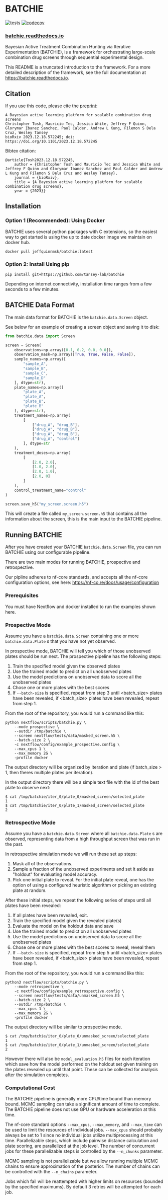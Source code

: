 # BATCHIE

![tests](https://github.com/tansey-lab/batchie/actions/workflows/python-unittest.yml/badge.svg)
[![codecov](https://codecov.io/gh/tansey-lab/batchie/graph/badge.svg?token=UPG3BP7U7G)](https://codecov.io/gh/tansey-lab/batchie)

### [batchie.readthedocs.io](https://batchie.readthedocs.io/en/latest/)

Bayesian Active Treatment Combination Hunting via Iterative Experimentation (BATCHIE),
is a framework for orchestrating large-scale combination drug screens through sequential experimental design.

This README is a truncated introduction to the framework. For a more detailed description of the framework,
see the full documentation at https://batchie.readthedocs.io.

## Citation

If you use this code, please cite the [preprint](https://www.biorxiv.org/content/10.1101/2023.12.18.572245v2):

```
A Bayesian active learning platform for scalable combination drug screens
Christopher Tosh, Mauricio Tec, Jessica White, Jeffrey F Quinn, Glorymar Ibanez Sanchez, Paul Calder, Andrew L Kung, Filemon S Dela Cruz, Wesley Tansey
bioRxiv 2023.12.18.572245; doi: https://doi.org/10.1101/2023.12.18.572245
```

Bibtex citation:
```
@article{Tosh2023.12.18.572245,
	author = {Christopher Tosh and Mauricio Tec and Jessica White and Jeffrey F Quinn and Glorymar Ibanez Sanchez and Paul Calder and Andrew L Kung and Filemon S Dela Cruz and Wesley Tansey},
	journal = {bioRxiv},
	title = {A Bayesian active learning platform for scalable combination drug screens},
	year = {2023}}
```

## Installation

### Option 1 (Recommended): Using Docker

BATCHIE uses several python packages with C extensions, so the easiest way to get
started is using the up to date docker image we maintain on docker hub.

```
docker pull jeffquinnmsk/batchie:latest
```

### Option 2: Install Using pip

```
pip install git+https://github.com/tansey-lab/batchie
```

Depending on internet connectivity, installation time ranges from a few seconds to a few minutes.

## BATCHIE Data Format

The main data format for BATCHIE is the `batchie.data.Screen` object.

See below for an example of creating a screen object and saving it to disk:

```python
from batchie.data import Screen

screen = Screen(
    observations=np.array([0.1, 0.2, 0.0, 0.0]),
    observation_mask=np.array([True, True, False, False]),
    sample_names=np.array([
        "sample_A",
        "sample_B",
        "sample_C",
        "sample_D"
    ], dtype=str),
    plate_names=np.array([
        "plate_A",
        "plate_A",
        "plate_B",
        "plate_B"
    ], dtype=str),
    treatment_names=np.array(
        [
            ["drug_A", "drug_B"],
            ["drug_A", "drug_B"],
            ["drug_A", "drug_B"],
            ["drug_A", "control"]
        ], dtype=str
    ),
    treatment_doses=np.array(
        [
            [2.0, 2.0],
            [1.0, 2.0],
            [2.0, 1.0],
            [2.0, 0]
        ]
    ),
    control_treatment_name="control"
)

screen.save_h5("my_screen.screen.h5")
```

This will create a file called `my_screen.screen.h5` that contains all the information about the screen, this
is the main input to the BATCHIE pipeline.

## Running BATCHIE

After you have created your BATCHIE `batchie.data.Screen` file,
you can run BATCHIE using our configurable pipeline.

There are two main modes for running BATCHIE, prospective and retrospective.

Our pipline adheres to nf-core standards, and accepts all the
nf-core configuration options, see here: https://nf-co.re/docs/usage/configuration

### Prerequisites

You must have Nextflow and docker installed to run the examples shown here.

### Prospective Mode

Assume you have a `batchie.data.Screen` containing one or more
`batchie.data.Plate` s that you have not yet observed.

In prospective mode, BATCHIE will tell you which of those
unobserved plates should be run next. The prospective pipeline has the following steps:

1. Train the specified model given the observed plates
2. Use the trained model to predict on all unobserved plates
3. Use the model predictions on unobserved data to score all the unobserved plates
4. Chose one or more plates with the best scores
5. If ``--batch-size`` is specified, repeat from step 3 until <batch_size> plates have been revealed, if <batch_size> plates have been revealed, repeat from step 1.


From the root of the repository, you would run a command like this:

```
python nextflow/scripts/batchie.py \
    --mode prospective \
    --outdir /tmp/batchie \
    --screen nextflow/tests/data/masked_screen.h5 \
    --batch-size 2 \
    -c nextflow/config/example_prospective.config \
    --max_cpus 1 \
    --max_memory 2G \
    -profile docker
```

The output directory will be organized by iteration and plate (if batch_size > 1, then theres multiple plates per iteration).

In the output directory there will be a simple text file with the id of the best plate to observe next:

```
$ cat /tmp/batchie/iter_0/plate_0/masked_screen/selected_plate
1
$ cat /tmp/batchie/iter_0/plate_1/masked_screen/selected_plate
2
```

### Retrospective Mode

Assume you have a `batchie.data.Screen` where
all `batchie.data.Plate` s are observed, representing data from a high throughput screen
that was run in the past.

In retrospective simulation mode we will run these set up steps:

1. Mask all of the observations.
2. Sample a fraction of the unobserved experiments and set it aside as "holdout" for evaluating model accuracy.
3. Pick one initial plate to reveal. For the initial plate reveal, one has the option of using a configured heuristic algorithm or picking an existing plate at random.

After these initial steps, we repeat the following series of steps until all plates have been revealed:

1. If all plates have been revealed, exit.
2. Train the specified model given the revealed plate(s)
3. Evaluate the model on the holdout data and save
4. Use the trained model to predict on all unobserved plates
5. Use the model predictions on unobserved data to score all the unobserved plates
6. Chose one or more plates with the best scores to reveal, reveal them
7. If ``--batch-size`` is specified, repeat from step 5 until <batch_size> plates have been revealed, if <batch_size> plates have been revealed, repeat from step 1.


From the root of the repository, you would run a command like this:


```
python3 nextflow/scripts/batchie.py \
    --mode retrospective \
    -c nextflow/config/example_retrospective.config \
    --screen nextflow/tests/data/unmasked_screen.h5 \
    --batch-size 2 \
    --outdir /tmp/batchie \
    --max_cpus 1 \
    --max_memory 2G \
    -profile docker
```
The output directory will be similar to prospective mode.


```
$ cat /tmp/batchie/iter_0/plate_0/unmasked_screen/selected_plate
1
$ cat /tmp/batchie/iter_0/plate_1/unmasked_screen/selected_plate
2
```

However there will also be ``model_evaluation.h5`` files for each iteration which save how
the model performed on the holdout set given training on the plates revealed up until that point.
These can be collected for analysis after the simulation completes.

### Computational Cost

The BATCHIE pipeline is generally more CPU/time bound than memory bound. MCMC sampling can take a significant amount
of time to complete. The BATCHIE pipeline does not use GPU or hardware acceleration at this time.

The nf-core standard options ``--max_cpus``, ``--max_memory``, and ``--max_time`` can be used to limit the resources of
individual jobs. ``--max_cpus`` should probably always be set to 1 since no individual jobs utilize multiprocessing
at this time. Parallelizable steps, which include pairwise distance calculation and plate scoring,
are parallelized at the job level. The number of concurrent jobs for these parallelizable steps is controlled by the ``--n_chunks`` parameter.

MCMC sampling is not parallelizable but we allow running multiple MCMC chains to
ensure approximation of the posterior. The number of chains can be controlled with the ``--n_chains`` parameter.

Jobs which fail will be reattempted with higher limits on resources (bounded by the specified maximums). By default 3
retries will be attempted for each job.
